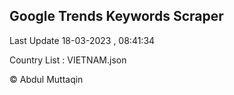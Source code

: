 

## Google Trends Keywords Scraper 
 
Last Update 18-03-2023 , 08:41:34

Country List :
VIETNAM.json



© Abdul Muttaqin 
